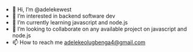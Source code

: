 - 👋 Hi, I’m @adelekewest
- 👀 I’m interested in backend software dev
- 🌱 I’m currently learning javascript and node.js
- 💞️ I’m looking to collaborate on any available project on javascript and node.js
- 📫 How to reach me adelekeolugbenga4@gmail.com

<!---
adelekewest/adelekewest is a ✨ special ✨ repository because its `README.md` (this file) appears on your GitHub profile.
You can click the Preview link to take a look at your changes.
--->
